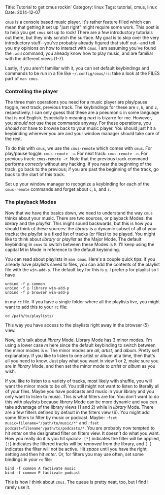 Title: Tutorial to get cmus rockin'
Category: linux
Tags: tutorial, cmus, linux
Date: 2014-12-07

`cmus` is a console based music player.  It's rather feature filled which can
mean that getting it set up "just right" might require some work.  This post is
to help you get `cmus` set up to rock!  There are a few introductory tutorials
out there, but they only scratch the surface.  My goal is to skip over the very
introductory stuff--you've probably already figured that stuff out--and tell
you _my_ opinions on how to interact with `cmus`.  I am assuming you've found
the `:add` command, you already know how to play music, and are familiar with
the different views (1-7).

Lastly, if you aren't familiar with it, you can set default keybindings and
commands to be run in a file like `~/.config/cmus/rc`:  take a look at the
FILES part of `man cmus`.


### Controlling the player ###

The three main operations you need for a music player are play/pause toggle,
next track, previous track.  The keybindings for these are `c`, `b`, and `z`,
respectively.  I can only guess that these are a pneumonic in some language
that is not English.  Especially `b` meaning _next_ is bizarre for me.
However, you _should not_ use these commands anyway.  For these operations, you
_should not_ have to browse back to your music player.  You should just hit a
keybinding wherever you are and your window manager should take care of the
rest.

To do this with `cmus`, we use the `cmus-remote` which comes with `cmus`.  For
play/pause toggle: `cmus-remote -u`.  For next track: `cmus-remote -n`.  For
previous track: `cmus-remote -r`.  Note that the previous track command
performs _correctly_ without any hacking.  If you near the beginning of the
track, go back to the previous; if you are past the beginning of the track, go
back to the start of this track.

Set up your window manager to recognize a keybinding for each of the
`cmus-remote` commands and forget about `c`, `b`, and `z`.

### The playback Modes ###

Now that we have the basics down, we need to understand the way `cmus` thinks
about your music.  There are two sources, or playback Modes: the _library_ and
the _playlist_.  This might sound backwards, but this is how you should think
of these sources: the _library_ is a dynamic subset of all of your tracks; the
_playlist_ is a fixed list of tracks (or files) to be played.  You might like
to think about _library_ or _playlist_ as the Major Mode.  The default
keybinding in `cmus` to switch between these Modes is `M`.  I'll keep using the
capital M in Mode in reference to the default keybinding.

You can read about playlists in `man cmus`.  Here's a couple quick tips:
if you already have playlists saved to files, you can add the contents of the
playlist file with the `win-add-p`.  The default key for this is `y`.  I
prefer `p` for playlist so I have

    unbind -f p common
    unbind -f p library win-add-p
    unbind -f p browser win-add-p

in my `rc` file.  If you have a single folder where all the playlists live,
you might want to add this to your `rc` file:

    cd /path/to/playlists/

This way you have access to the playlists right away in the browser (5) view.

Now, let's talk about _library_ Mode.  Library Mode has 3 minor modes.  I'm
using a lower case _m_ here since the default keybinding to switch between the
minor modes is `m`.  The minor modes are _all_, _artist_, and _album_.  Pretty
self explanatory.  If you like to listen to one artist or album at a time, then
that's all you need to know.  Just play what you want in view 1 or 2, make sure
you are in _library_ Mode, and then set the minor mode to _artist_ or _album_
as you wish.

If you like to listen to a variety of tracks, most likely with shuffle, you
will want the minor mode to be _all_.  You still might not want to listen to
literally all of your files.  Maybe you have podcasts and music in your library
and you only want to listen to music.  This is what filters are for.  You don't
want to do this with playlists because _library_ Mode can be more dynamic and
you can take advantage of the library views (1 and 2) while in _library_ Mode.
There are a few filters defined by default in the filters view (6).  You might
add some filters to filter by music or podcast.  Maybe: `:fset
music=filename="/path/to/music/*"` and `:fset
podcast=filename"/path/to/podcasts/*`.  You are probably now tempted to hit
_enter_ on the designated filter on filters view.  It doesn't do what you
want.  How you really do it is you hit _space>_.  `[*]` indicates the filter
will be applied, `[!]` indicates the filtered tracks will be _removed_ from
the library, and `[ ]` indicates the filter will not be active.  Hit _space_
until you have the right setting and then hit _enter_.  Or, for filters you
may use often, set some bindings in your `rc` file:

    bind -f common A factivate music
    bind -f common P factivate podcast

This is how I think about `cmus`.  The queue is pretty neat, too, but I find I
rarely use it.

